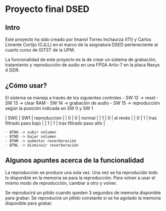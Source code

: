 # Proyecto final DSED

## Intro

Este proyecto ha sido creado por Imanol Torres Inchaurza (ITI) y Carlos Llorente Cortijo (CJLL) en el marco de la asignatura DSED perteneciente al cuarto curso de GITST de la UPM.

La funcionalidad de este proyecto es la de crear un sistema de grabación, tratamiento y reproducción de audio en una FPGA Artix-7 en la placa Nexys 4 DDR.

## ¿Cómo usar?

El sistema se maneja a través de los siguientes controles
	- SW 12 -> reset
	- SW 13 -> clear RAM
	- SW 14 -> grabación de audio
	- SW 15 -> reproducción según la posición indicada en SW 0 y SW 1
	
| SW0 | SW1 | reproduccion |
| 0 | 0 | normal |
| 1 | 0 | al revés |
| 0 | 1 | tras filtrado paso bajo |
| 1 | 1 | tras filtrado paso alto |

	- BTNU -> subir volumen
	- BTND -> bajar volumen
	- BTNR -> aumentar reverberación
	- BTNL -> disminuir reverberación

## Algunos apuntes acerca de la funcionalidad

La reproducción se produce una sola vez. Una vez se ha reproducido todo lo disponible en la memoria se para la reproducción. Para volver a usar el mismo modo de reproducción, cambiar a otro y volver.

Se reproducirá un pitido cuando queden 3 segundos de memoria disponible para grabar. Se reproducirá un pitido constante si se ha agotado la memoria disponible para grabar.

